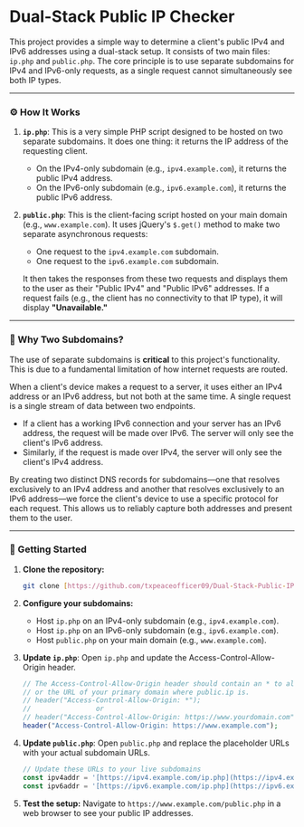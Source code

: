 # Dual-Stack Public IP Checker

This project provides a simple way to determine a client's public IPv4 and IPv6 addresses using a dual-stack setup. It consists of two main files: `ip.php` and `public.php`. The core principle is to use separate subdomains for IPv4 and IPv6-only requests, as a single request cannot simultaneously see both IP types.

***

### ⚙️ How It Works

1.  **`ip.php`**: This is a very simple PHP script designed to be hosted on two separate subdomains. It does one thing: it returns the IP address of the requesting client.
    * On the IPv4-only subdomain (e.g., `ipv4.example.com`), it returns the public IPv4 address.
    * On the IPv6-only subdomain (e.g., `ipv6.example.com`), it returns the public IPv6 address.

2.  **`public.php`**: This is the client-facing script hosted on your main domain (e.g., `www.example.com`). It uses jQuery's `$.get()` method to make two separate asynchronous requests:
    * One request to the `ipv4.example.com` subdomain.
    * One request to the `ipv6.example.com` subdomain.

    It then takes the responses from these two requests and displays them to the user as their "Public IPv4" and "Public IPv6" addresses. If a request fails (e.g., the client has no connectivity to that IP type), it will display **"Unavailable."**

***

### 🤔 Why Two Subdomains?

The use of separate subdomains is **critical** to this project's functionality. This is due to a fundamental limitation of how internet requests are routed.

When a client's device makes a request to a server, it uses either an IPv4 address or an IPv6 address, but not both at the same time. A single request is a single stream of data between two endpoints.

* If a client has a working IPv6 connection and your server has an IPv6 address, the request will be made over IPv6. The server will only see the client's IPv6 address.
* Similarly, if the request is made over IPv4, the server will only see the client's IPv4 address.

By creating two distinct DNS records for subdomains—one that resolves exclusively to an IPv4 address and another that resolves exclusively to an IPv6 address—we force the client's device to use a specific protocol for each request. This allows us to reliably capture both addresses and present them to the user.

***

### 🚀 Getting Started

1.  **Clone the repository:**
    ```bash
    git clone [https://github.com/txpeaceofficer09/Dual-Stack-Public-IP-Checker.git](https://github.com/txpeaceofficer09/Dual-Stack-Public-IP-Checker.git)
    ```

2.  **Configure your subdomains:**
    * Host `ip.php` on an IPv4-only subdomain (e.g., `ipv4.example.com`).
    * Host `ip.php` on an IPv6-only subdomain (e.g., `ipv6.example.com`).
    * Host `public.php` on your main domain (e.g., `www.example.com`).

3. **Update `ip.php`**: Open `ip.php` and update the Access-Control-Allow-Origin header.
   ```PHP
   // The Access-Control-Allow-Origin header should contain an * to allow any remote domain
   // or the URL of your primary domain where public.ip is.
   // header("Access-Control-Allow-Origin: *");
   //                or
   // header("Access-Control-Allow-Origin: https://www.yourdomain.com");
   header("Access-Control-Allow-Origin: https://www.example.com");
   ```

4.  **Update `public.php`**: Open `public.php` and replace the placeholder URLs with your actual subdomain URLs.
    ```javascript
    // Update these URLs to your live subdomains
    const ipv4addr = '[https://ipv4.example.com/ip.php](https://ipv4.example.com/ip.php)';
    const ipv6addr = '[https://ipv6.example.com/ip.php](https://ipv6.example.com/ip.php)';
    ```

5.  **Test the setup:** Navigate to `https://www.example.com/public.php` in a web browser to see your public IP addresses.
